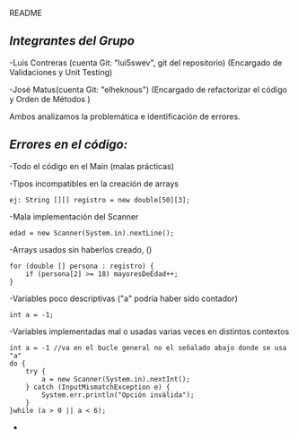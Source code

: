 README

*Integrantes del Grupo*
-

-Luis Contreras (cuenta Git: "lui5swev", git del repositorio) (Encargado de Validaciones y Unit Testing)


-José Matus(cuenta Git: "elheknous") (Encargado de refactorizar el código y Orden de Métodos )

Ambos analizamos la problemática e identificación de errores.



*Errores en el código:*
-
-Todo el código en el Main (malas prácticas)

-Tipos incompatibles en la creación de arrays

    ej: String [][] registro = new double[50][3];
-Mala implementación del Scanner

    edad = new Scanner(System.in).nextLine();
-Arrays usados sin haberlos creado, ()

    for (double [] persona : registro) {
        if (persona[2] >= 18) mayoresDeEdad++;
    }

-Variables poco descriptivas ("a" podría haber sido contador)

    int a = -1;

-Variables implementadas mal o usadas varias veces en distintos contextos

    int a = -1 //va en el bucle general no el señalado abajo donde se usa "a"
    do {
        try {
            a = new Scanner(System.in).nextInt();
        } catch (InputMismatchException e) {   
            System.err.println("Opción inválida");
        }
    }while (a > 0 || a < 6);

-